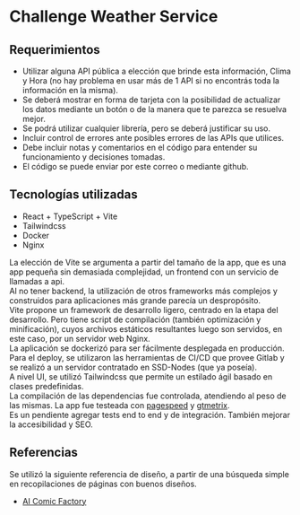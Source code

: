 # Challenge Weather Service

## Requerimientos

- Utilizar alguna API pública a elección que brinde esta información, Clima y Hora (no hay problema en usar más de 1 API si no encontrás toda la información en la misma).
- Se deberá mostrar en forma de tarjeta con la posibilidad de actualizar los datos mediante un botón o de la manera que te parezca se resuelva mejor.
- Se podrá utilizar cualquier librería, pero se deberá justificar su uso.
- Incluir control de errores ante posibles errores de las APIs que utilices.
- Debe incluir notas y comentarios en el código para entender su funcionamiento y decisiones tomadas.
- El código se puede enviar por este correo o mediante github.

## Tecnologías utilizadas

- React + TypeScript + Vite
- Tailwindcss
- Docker
- Nginx

La elección de Vite se argumenta a partir del tamaño de la app, que es una app pequeña sin demasiada complejidad, un frontend con un servicio de llamadas a api.  
Al no tener backend, la utilización de otros frameworks más complejos y construidos para aplicaciones más grande parecía un despropósito.  
Vite propone un framework de desarrollo ligero, centrado en la etapa del desarrollo. Pero tiene script de compilación (también optimización y minificación), cuyos archivos estáticos resultantes luego son servidos, en este caso, por un servidor web Nginx.  
La aplicación se dockerizó para ser fácilmente desplegada en producción. Para el deploy, se utilizaron las herramientas de CI/CD que provee Gitlab y se realizó a un servidor contratado en SSD-Nodes (que ya poseía).  
A nivel UI, se utilizó Tailwindcss que permite un estilado ágil basado en clases predefinidas.  
La compilación de las dependencias fue controlada, atendiendo al peso de las mismas. La app fue testeada con [pagespeed](https://pagespeed.web.dev) y [gtmetrix](https://gtmetrix.com).  
Es un pendiente agregar tests end to end y de integración. También mejorar la accesibilidad y SEO.

## Referencias

Se utilizó la siguiente referencia de diseño, a partir de una búsqueda simple en recopilaciones de páginas con buenos diseños.

- [AI Comic Factory](https://www.aicomicfactory.art/)
